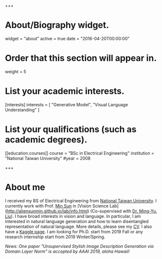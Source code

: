 +++
# About/Biography widget.
widget = "about"
active = true
date = "2016-04-20T00:00:00"

# Order that this section will appear in.
weight = 5

# List your academic interests.
[interests]
  interests = [
    "Generative Model",
    "Visual Language Understanding"
  ]

# List your qualifications (such as academic degrees).

[[education.courses]]
  course = "BSc in Electrical Engineering"
  institution = "National Taiwan University"
  #year = 2008
 
+++

# About me

I received my BS of Electrical Engineering from [National Taiwan University](http://www.ntu.edu.tw/english/). I currently work with Prof. [Min Sun](http://aliensunmin.github.io/) in [Vision Science Lab] (http://aliensunmin.github.io/lab/info.html) (Co-supervised with [Dr. Ming-Yu, Liu](https://scholar.google.com/citations?user=y-f-MZgAAAAJ&hl=en)). I have broad interests in vision and language. In particular, I am interested in natural language generation and how to learn disentangled representation of natural language.  More details, please see my [CV](https://drive.google.com/open?id=1HFxA-JOIq_2AS_xBRt2o15-htEm62FBv). I also have a [Kaggle page](https://www.kaggle.com/kuanchen). I am looking for Ph.D. start from 2019 Fall or any research internship start from 2019 Winter/Spring.

*News: One paper "Unsupervised Stylish Image Description Generation via Domain Layer Norm" is accepted by AAAI 2019, aloha Hawaii!*  
